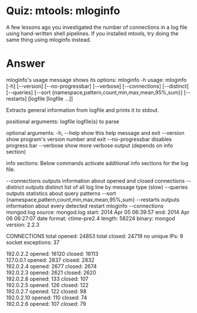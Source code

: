 # Quiz: mtools: mloginfo

A few lessons ago you investigated the number of connections in a log file using hand-written shell pipelines. If you installed mtools, try doing the same thing using mloginfo instead.

# Answer
mloginfo's usage message shows its options:
mloginfo -h
usage: mloginfo [-h] [--version] [--no-progressbar] [--verbose]
                [--connections] [--distinct] [--queries]
                [--sort {namespace,pattern,count,min,max,mean,95%,sum}]
                [--restarts]
                [logfile [logfile ...]]

Extracts general information from logfile and prints it to stdout.

positional arguments:
  logfile               logfile(s) to parse

optional arguments:
  -h, --help            show this help message and exit
  --version             show program's version number and exit
  --no-progressbar      disables progress bar
  --verbose             show more verbose output (depends on info section)

info sections:
  Below commands activate additional info sections for the log file.

  --connections         outputs information about opened and closed
                        connections
  --distinct            outputs distinct list of all log line by message type
                        (slow)
  --queries             outputs statistics about query patterns
  --sort {namespace,pattern,count,min,max,mean,95%,sum}
  --restarts            outputs information about every detected restart
mloginfo --connections mongod.log
     source: mongod.log
      start: 2014 Apr 05 06:39:57
        end: 2014 Apr 06 06:27:07
date format: ctime-pre2.4
     length: 58224
     binary: mongod
    version: 2.2.3

CONNECTIONS
     total opened: 24853
     total closed: 24719
    no unique IPs: 9
socket exceptions: 37

192.0.2.2        opened: 16120     closed: 16113   
127.0.0.1        opened: 2837      closed: 2832    
192.0.2.4        opened: 2677      closed: 2674    
192.0.2.3        opened: 2621      closed: 2620    
192.0.2.8        opened: 133       closed: 107     
192.0.2.5        opened: 126       closed: 122     
192.0.2.7        opened: 122       closed: 98      
192.0.2.10       opened: 110       closed: 74      
192.0.2.6        opened: 107       closed: 79      


